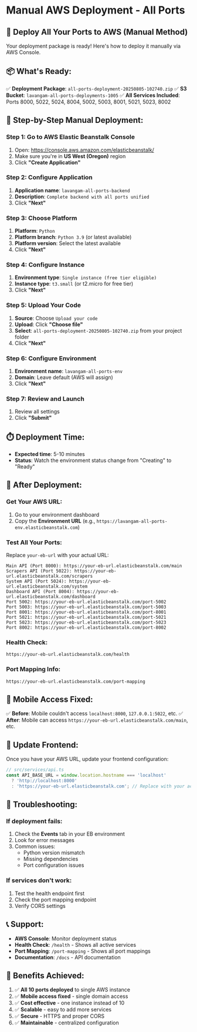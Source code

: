 # Manual AWS Deployment - All Ports

## 🚀 **Deploy All Your Ports to AWS (Manual Method)**

Your deployment package is ready! Here's how to deploy it manually via AWS Console.

## 📦 **What's Ready:**

✅ **Deployment Package**: `all-ports-deployment-20250805-102740.zip`
✅ **S3 Bucket**: `lavangam-all-ports-deployments-1005`
✅ **All Services Included**: Ports 8000, 5022, 5024, 8004, 5002, 5003, 8001, 5021, 5023, 8002

## 🎯 **Step-by-Step Manual Deployment:**

### **Step 1: Go to AWS Elastic Beanstalk Console**
1. Open: https://console.aws.amazon.com/elasticbeanstalk/
2. Make sure you're in **US West (Oregon)** region
3. Click **"Create Application"**

### **Step 2: Configure Application**
1. **Application name**: `lavangam-all-ports-backend`
2. **Description**: `Complete backend with all ports unified`
3. Click **"Next"**

### **Step 3: Choose Platform**
1. **Platform**: `Python`
2. **Platform branch**: `Python 3.9` (or latest available)
3. **Platform version**: Select the latest available
4. Click **"Next"**

### **Step 4: Configure Instance**
1. **Environment type**: `Single instance (free tier eligible)`
2. **Instance type**: `t3.small` (or t2.micro for free tier)
3. Click **"Next"**

### **Step 5: Upload Your Code**
1. **Source**: Choose `Upload your code`
2. **Upload**: Click **"Choose file"**
3. **Select**: `all-ports-deployment-20250805-102740.zip` from your project folder
4. Click **"Next"**

### **Step 6: Configure Environment**
1. **Environment name**: `lavangam-all-ports-env`
2. **Domain**: Leave default (AWS will assign)
3. Click **"Next"**

### **Step 7: Review and Launch**
1. Review all settings
2. Click **"Submit"**

## ⏱️ **Deployment Time:**
- **Expected time**: 5-10 minutes
- **Status**: Watch the environment status change from "Creating" to "Ready"

## 🔗 **After Deployment:**

### **Get Your AWS URL:**
1. Go to your environment dashboard
2. Copy the **Environment URL** (e.g., `https://lavangam-all-ports-env.elasticbeanstalk.com`)

### **Test All Your Ports:**
Replace `your-eb-url` with your actual URL:

```
Main API (Port 8000): https://your-eb-url.elasticbeanstalk.com/main
Scrapers API (Port 5022): https://your-eb-url.elasticbeanstalk.com/scrapers
System API (Port 5024): https://your-eb-url.elasticbeanstalk.com/system
Dashboard API (Port 8004): https://your-eb-url.elasticbeanstalk.com/dashboard
Port 5002: https://your-eb-url.elasticbeanstalk.com/port-5002
Port 5003: https://your-eb-url.elasticbeanstalk.com/port-5003
Port 8001: https://your-eb-url.elasticbeanstalk.com/port-8001
Port 5021: https://your-eb-url.elasticbeanstalk.com/port-5021
Port 5023: https://your-eb-url.elasticbeanstalk.com/port-5023
Port 8002: https://your-eb-url.elasticbeanstalk.com/port-8002
```

### **Health Check:**
```
https://your-eb-url.elasticbeanstalk.com/health
```

### **Port Mapping Info:**
```
https://your-eb-url.elasticbeanstalk.com/port-mapping
```

## 📱 **Mobile Access Fixed:**

✅ **Before**: Mobile couldn't access `localhost:8000`, `127.0.0.1:5022`, etc.
✅ **After**: Mobile can access `https://your-eb-url.elasticbeanstalk.com/main`, etc.

## 🔧 **Update Frontend:**

Once you have your AWS URL, update your frontend configuration:

```typescript
// src/services/api.ts
const API_BASE_URL = window.location.hostname === 'localhost' 
  ? 'http://localhost:8000'
  : 'https://your-eb-url.elasticbeanstalk.com'; // Replace with your actual URL
```

## 🚨 **Troubleshooting:**

### **If deployment fails:**
1. Check the **Events** tab in your EB environment
2. Look for error messages
3. Common issues:
   - Python version mismatch
   - Missing dependencies
   - Port configuration issues

### **If services don't work:**
1. Test the health endpoint first
2. Check the port mapping endpoint
3. Verify CORS settings

## 📞 **Support:**

- **AWS Console**: Monitor deployment status
- **Health Check**: `/health` - Shows all active services
- **Port Mapping**: `/port-mapping` - Shows all port mappings
- **Documentation**: `/docs` - API documentation

## 🎉 **Benefits Achieved:**

1. ✅ **All 10 ports deployed** to single AWS instance
2. ✅ **Mobile access fixed** - single domain access
3. ✅ **Cost effective** - one instance instead of 10
4. ✅ **Scalable** - easy to add more services
5. ✅ **Secure** - HTTPS and proper CORS
6. ✅ **Maintainable** - centralized configuration 